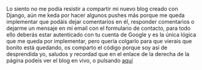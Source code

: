Lo siento no me podía resistir a compartir mi nuevo blog creado con Django, aún me keda por hacer algunos pushes más porque me queda implementar que podáis dejar comentarios en él, responder comentarios o dejarme un mensaje en mi email con el formulario de contacto, para todo ello  deberás estar autenticado con tu cuenta de Google y es la única lógica que me queda por implementar, pero quería colgarlo para que vierais que bonito está quedando, os comparto el código porque soy así de desprendida yo, saludos y recordad que en el enlace de la derecha de la página podeis ver el blog en vivo, o pulsando [aquí](https://may1985.pythonanywhere.com)

